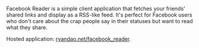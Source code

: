 Facebook Reader is a simple client application that fetches your friends' shared links and display as a RSS-like feed. It's perfect for Facebook users who don't care about the crap people say in their statuses but want to read what they share.

Hosted application: [ryandao.net/facebook_reader](http://ryandao.net/facebook_reader).
